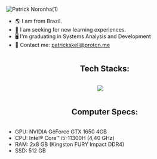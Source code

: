 <!--banner-->
![Patrick Noronha(1)](https://github.com/patricknss/patricknss/assets/78814591/be2ea233-2246-4efd-ba28-f5fb755ba474)

<!--info-->
- 🌎 I am from Brazil.
- 📕 I am seeking for new learning experiences.
- 🖥️ I'm graduating in Systems Analysis and Development
- 📩 Contact me: patrickskell@proton.me
<!--info/end-->

<!--stacks-->
<div id="tech-stacks">
  <ul align="center">
    <summary><h2 style="display: inline-block">Tech Stacks:</h2></summary>
  </ul>
</div>

<p align="center">
  <a href="https://skillicons.dev">
    <img src="https://skillicons.dev/icons?i=py,c,cpp,nodejs,java,js,css,html,php,mysql,docker,discord,bots,arduino&perline=14"/>
  </a>
</p>
<!--stack icons end-->

<!--setup-->
<div id="computer-specs">
  <ul align="center">
    <summary><h2 style="display: inline-block">Computer Specs:</h2></summary>
  </ul>
</div>

- GPU: NVIDIA GeForce GTX 1650 4GB
- CPU: Intel® Core™ i5-11300H (4,40 GHz)
- RAM: 2x8 GB (Kingston FURY Impact DDR4)
- SSD: 512 GB
<!--setup end-->
